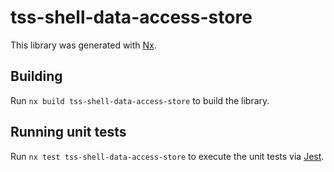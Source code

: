 # tss-shell-data-access-store

This library was generated with [Nx](https://nx.dev).

## Building

Run `nx build tss-shell-data-access-store` to build the library.

## Running unit tests

Run `nx test tss-shell-data-access-store` to execute the unit tests via [Jest](https://jestjs.io).
